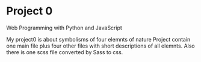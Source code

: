# Project 0

Web Programming with Python and JavaScript


My project0 is about symbolisms of four elemnts of nature 
Project contain one main file plus four other files with short descriptions of all elemnts.
Also there is one scss file converted by Sass to css. 
